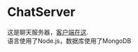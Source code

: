 # ChatServer
这是聊天服务器，[客户端在这](https://github.com/zx1262111739/Chat).<br />
语言使用了Node.js，数据库使用了MongoDB
